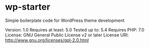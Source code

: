 # wp-starter
Simple boilerplate code for WordPress theme development

Version: 1.0 
Requires at least: 5.0 
Tested up to: 5.4 
Requires PHP: 7.0 
License: GNU General Public License v2 or later 
License URI: http://www.gnu.org/licenses/gpl-2.0.html
